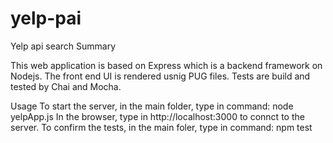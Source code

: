 # yelp-pai
Yelp api search
Summary

This web application is based on Express which is a backend framework on Nodejs.
The front end UI is rendered usnig PUG files.
Tests are build and tested by Chai and Mocha.

Usage
To start the server, in the main folder, type in command: node yelpApp.js
In the browser, type in http://localhost:3000 to connct to the server.
To confirm the tests, in the main foler, type in command: npm test
